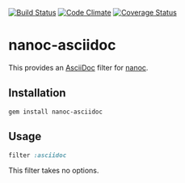 [![Build Status](https://travis-ci.org/nanoc/nanoc-asciidoc.png)](https://travis-ci.org/nanoc/nanoc-asciidoc)
[![Code Climate](https://codeclimate.com/github/nanoc/nanoc-asciidoc.png)](https://codeclimate.com/github/nanoc/nanoc-asciidoc)
[![Coverage Status](https://coveralls.io/repos/nanoc/nanoc-asciidoc/badge.png?branch=master)](https://coveralls.io/r/nanoc/nanoc-asciidoc)

# nanoc-asciidoc

This provides an [AsciiDoc](http://www.methods.co.nz/asciidoc/) filter for [nanoc](http://nanoc.ws).

## Installation

`gem install nanoc-asciidoc`

## Usage

```ruby
filter :asciidoc
```

This filter takes no options.
